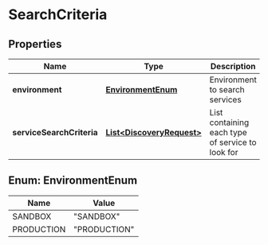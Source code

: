 
# SearchCriteria

## Properties
Name | Type | Description | Notes
------------ | ------------- | ------------- | -------------
**environment** | [**EnvironmentEnum**](#EnvironmentEnum) | Environment to search services | 
**serviceSearchCriteria** | [**List&lt;DiscoveryRequest&gt;**](DiscoveryRequest.md) | List containing each type of service to look for | 


<a name="EnvironmentEnum"></a>
## Enum: EnvironmentEnum
Name | Value
---- | -----
SANDBOX | &quot;SANDBOX&quot;
PRODUCTION | &quot;PRODUCTION&quot;



